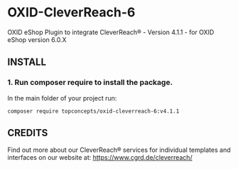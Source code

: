 # OXID-CleverReach-6
OXID eShop Plugin to integrate CleverReach® - Version 4.1.1 - for OXID eShop version 6.0.X

## INSTALL ##

### 1. Run composer require to install the package.

In the main folder of your project run:

    composer require topconcepts/oxid-cleverreach-6:v4.1.1


## CREDITS ##

Find out more about our CleverReach® services for individual templates and interfaces on our website at:
https://www.cgrd.de/cleverreach/
